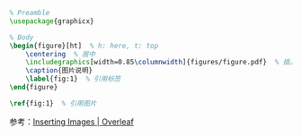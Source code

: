 ```latex
% Preamble
\usepackage{graphicx}
```

```latex
% Body
\begin{figure}[ht]  % h: here, t: top
    \centering  % 居中
    \includegraphics[width=0.85\columnwidth]{figures/figure.pdf}  % 插入图片
    \caption{图片说明}
    \label{fig:1}  % 引用标签
\end{figure}
```

```latex
\ref{fig:1}  % 引用图片
```

参考：[Inserting Images | Overleaf](https://www.overleaf.com/learn/latex/Inserting_Images)